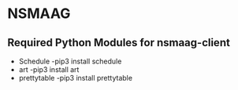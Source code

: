 # NSMAAG
## Required Python Modules for nsmaag-client
- Schedule
   -pip3 install schedule
- art
   -pip3 install art
- prettytable
   -pip3 install prettytable

